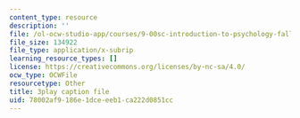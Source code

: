```yaml
---
content_type: resource
description: ''
file: /ol-ocw-studio-app/courses/9-00sc-introduction-to-psychology-fall-2011/78002af9186e1dceeeb1ca222d0851cc_Qw4SkvZ03cc.srt
file_size: 134922
file_type: application/x-subrip
learning_resource_types: []
license: https://creativecommons.org/licenses/by-nc-sa/4.0/
ocw_type: OCWFile
resourcetype: Other
title: 3play caption file
uid: 78002af9-186e-1dce-eeb1-ca222d0851cc
---
```

